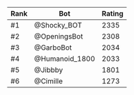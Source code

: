 Rank|Bot|Rating
---|---|---
#1|@Shocky_BOT|2335
#2|@OpeningsBot|2308
#3|@GarboBot|2034
#4|@Humanoid_1800|2033
#5|@Jibbby|1801
#6|@Cimille|1273
